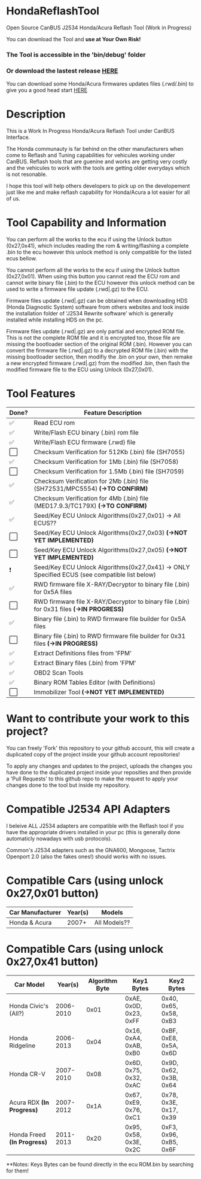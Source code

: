 # HondaReflashTool

Open Source CanBUS J2534 Honda/Acura Reflash Tool (Work in Progress)

You can download the Tool and **use at Your Own Risk!**

### **The Tool is accessible in the 'bin/debug' folder**

### Or download the lastest release [HERE](https://github.com/bouletmarc/HondaReflashTool/releases)

You can download some Honda/Acura firmwares updates files (.rwd/.bin) to give you a good head start [HERE](https://github.com/bouletmarc/HondaCalibFiles)

# Description

This is a Work In Progress Honda/Acura Reflash Tool under CanBUS Interface.

The Honda communauty is far behind on the other manufacturers when come to Reflash and Tuning capabilities for vehicules working under CanBUS. Reflash tools that are guenine and works are getting very costly and the vehicules to work with the tools are getting older everydays which is not resonable.

I hope this tool will help others developers to pick up on the developement just like me and make reflash capability for Honda/Acura a lot easier for all of us.

# Tool Capability and Information

You can perform all the works to the ecu if using the Unlock button (0x27,0x41), which includes reading the rom & writing/flashing a complete .bin to the ecu however this unlock method is only compatible for the listed ecus bellow.

You cannot perform all the works to the ecu if using the Unlock button (0x27,0x01). When using this button you cannot read the ECU rom and cannot write binary file (.bin) to the ECU however this unlock method can be used to write a firmware file update (.rwd|.gz) to the ECU.

Firmware files update (.rwd|.gz) can be obtained when downloading HDS (Honda Diagnostic System) software from others websites and look inside the installation folder of 'J2534 Rewrite software' which is generally installed while installing HDS on the pc.

Firmware files update (.rwd|.gz) are only partial and encrypted ROM file. This is not the complete ROM file and it is encrypted too, those file are missing the bootloader section of the original ROM (.bin). However you can convert the firmware file (.rwd|.gz) to a decrypted ROM file (.bin) with the missing bootloader section, then modifiy the .bin on your own, then remake a new encrypted firmware (.rwd|.gz) from the modified .bin, then flash the modified firmware file to the ECU using Unlock (0x27,0x01).

# Tool Features

| Done? | Feature Description | 
|------|---------|
| :white_check_mark: | Read ECU rom |
| :white_check_mark: | Write/Flash ECU binary (.bin) rom file |
| :white_check_mark: | Write/Flash ECU firmware (.rwd) file |
| :white_large_square: | Checksum Verification for 512Kb (.bin) file (SH7055) |
| :white_check_mark: | Checksum Verification for 1Mb (.bin) file (SH7058) |
| :white_large_square: | Checksum Verification for 1.5Mb (.bin) file (SH7059) |
| :white_check_mark: | Checksum Verification for 2Mb (.bin) file (SH72531/MPC5554) **(->TO CONFIRM)** |
| :white_check_mark: | Checksum Verification for 4Mb (.bin) file (MED17.9.3/TC179X) **(->TO CONFIRM)** |
| :white_check_mark: | Seed/Key ECU Unlock Algorithms(0x27,0x01) -> All ECUS?? |
| :white_large_square: | Seed/Key ECU Unlock Algorithms(0x27,0x03) **(->NOT YET IMPLEMENTED)** |
| :white_large_square: | Seed/Key ECU Unlock Algorithms(0x27,0x05) **(->NOT YET IMPLEMENTED)** |
| :exclamation: | Seed/Key ECU Unlock Algorithms(0x27,0x41) -> ONLY Specified ECUS (see compatible list below) |
| :white_check_mark: | RWD firmware file X-RAY/Decryptor to binary file (.bin) for 0x5A files |
| :white_large_square: | RWD firmware file X-RAY/Decryptor to binary file (.bin) for 0x31 files **(->IN PROGRESS)** |
| :white_check_mark: | Binary file (.bin) to RWD firmware file builder for 0x5A files |
| :white_large_square: | Binary file (.bin) to RWD firmware file builder for 0x31 files **(->IN PROGRESS)** |
| :white_check_mark: | Extract Definitions files from 'FPM' |
| :white_check_mark: | Extract Binary files (.bin) from 'FPM' |
| :white_check_mark: | OBD2 Scan Tools |
| :white_check_mark: | Binary ROM Tables Editor (with Definitions) |
| :white_large_square: | Immobilizer Tool **(->NOT YET IMPLEMENTED)** |

# Want to contribute your work to this project?

You can freely 'Fork' this repository to your github account, this will create a duplicated copy of the project inside your github account repositories!

To apply any changes and updates to the project, uploads the changes you have done to the duplicated project inside your reposities and then provide a 'Pull Requests' to this github repo to make the request to apply your changes done to the tool but inside my repository.

# Compatible J2534 API Adapters

I beleive ALL J2534 adapters are compatible with the Reflash tool if you have the appropriate drivers installed in your pc (this is generally done automaticly nowadays with usb protocols).

Common's J2534 adapters such as the GNA600, Mongoose, Tactrix Openport 2.0 (also the fakes ones!) should works with no issues.

# Compatible Cars (using unlock 0x27,0x01 button)

| Car Manufacturer | Year(s) | Models |
|------|---------|---------|
| Honda & Acura | 2007+ | All Models?? |

# Compatible Cars (using unlock 0x27,0x41 button)

| Car Model | Year(s) | Algorithm Byte | Key1 Bytes | Key2 Bytes |
|------|---------|---------|---------|---------|
| Honda Civic's (All?) | 2006-2010 | 0x01 | 0xAE, 0x0D, 0x23, 0xFF | 0x40, 0x65, 0x58, 0xB3 |
| Honda Ridgeline | 2006-2013 | 0x04 | 0x16, 0xA4, 0xAB, 0xB0 | 0xBF, 0xE8, 0x5A, 0x6D |
| Honda CR-V | 2007-2010 | 0x08 | 0x6D, 0x75, 0x32, 0xAC | 0x9D, 0x62, 0x3B, 0x64 |
| Acura RDX **(In Progress)** | 2007-2012 | 0x1A | 0x67, 0xE9, 0x76, 0xC1 | 0x78, 0x3E, 0x17, 0x39 |
| Honda Freed **(In Progress)** | 2011-2013 | 0x20 | 0x95, 0x58, 0x3E, 0x2C | 0xF3, 0x96, 0xB5, 0x6F |

**Notes: Keys Bytes can be found directly in the ecu ROM.bin by searching for them!

